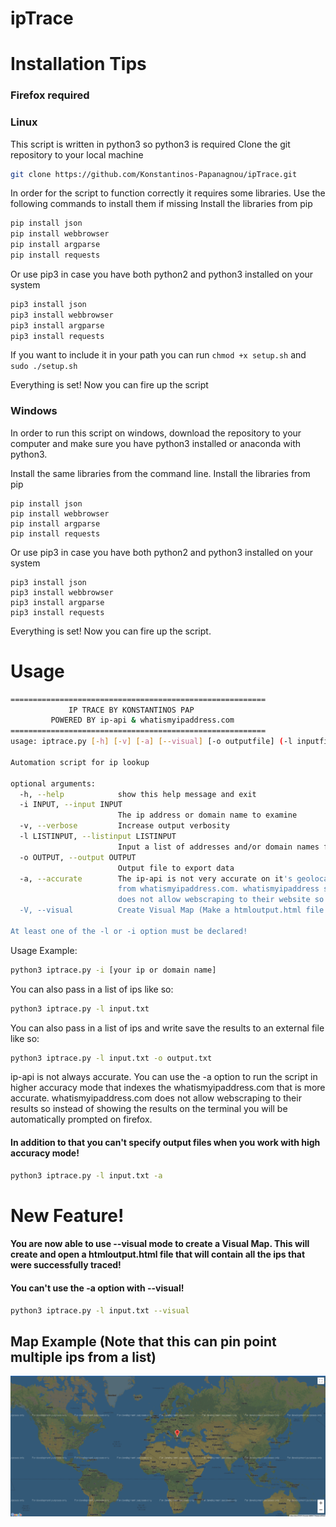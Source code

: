 # ipTrace

# Installation Tips
### Firefox required
### Linux

This script is written in python3 so python3 is required
Clone the git repository to your local machine
```bash
git clone https://github.com/Konstantinos-Papanagnou/ipTrace.git
```
In order for the script to function correctly it requires some libraries. Use the following commands to install them if missing 
Install the libraries from pip 
```bash
pip install json
pip install webbrowser
pip install argparse
pip install requests
```
Or use pip3 in case you have both python2 and python3 installed on your system
```bash
pip3 install json
pip3 install webbrowser
pip3 install argparse
pip3 install requests
```

If you want to include it in your path you can run `chmod +x setup.sh` and `sudo ./setup.sh`

Everything is set! Now you can fire up the script

### Windows
In order to run this script on windows, download the repository to your computer and make sure you have python3 installed or anaconda with python3.

Install the same libraries from the command line.
Install the libraries from pip 
```batch
pip install json
pip install webbrowser
pip install argparse
pip install requests
```
Or use pip3 in case you have both python2 and python3 installed on your system
```batch
pip3 install json
pip3 install webbrowser
pip3 install argparse
pip3 install requests
```
Everything is set! Now you can fire up the script.

# Usage

```bash
=========================================================
             IP TRACE BY KONSTANTINOS PAP                
         POWERED BY ip-api & whatismyipaddress.com       
=========================================================
usage: iptrace.py [-h] [-v] [-a] [--visual] [-o outputfile] (-l inputfile)/(-i ipaddr)

Automation script for ip lookup

optional arguments:
  -h, --help            show this help message and exit
  -i INPUT, --input INPUT
                        The ip address or domain name to examine
  -v, --verbose         Increase output verbosity
  -l LISTINPUT, --listinput LISTINPUT
                        Input a list of addresses and/or domain names from an external file. The file must contain one ip address or domain name per line
  -o OUTPUT, --output OUTPUT
                        Output file to export data
  -a, --accurate        The ip-api is not very accurate on it's geolocation traces so use the -a option to get more accurate results 
                        from whatismyipaddress.com. whatismyipaddress strictly
                        does not allow webscraping to their website so you will be prompted there automatically when using this option.
  -V, --visual          Create Visual Map (Make a htmloutput.html file in the current directory and display it on firefox)

At least one of the -l or -i option must be declared!

```

Usage Example:
```bash
python3 iptrace.py -i [your ip or domain name] 
```

You can also pass in a list of ips like so:
```bash
python3 iptrace.py -l input.txt
```

You can also pass in a list of ips and write save the results to an external file like so:
```bash
python3 iptrace.py -l input.txt -o output.txt
```

ip-api is not always accurate. You can use the -a option to run the script in higher accuracy mode that indexes the whatismyipaddress.com that is more accurate.
whatismyipaddress.com does not allow webscraping to their results so instead of showing the results on the terminal you will be automatically prompted on firefox.
####  In addition to that you can't specify output files when you work with high accuracy mode!
```bash
python3 iptrace.py -l input.txt -a
```

# New Feature!
####  You are now able to use --visual mode to create a Visual Map. This will create and open a htmloutput.html file that will contain all the ips that were successfully traced!
####  You can't use the -a option with --visual!
```bash
python3 iptrace.py -l input.txt --visual
```

## Map Example (Note that this can pin point multiple ips from a list)

![](Map.png)
